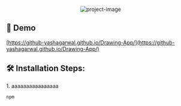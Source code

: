 <p align="center"><img src="https://socialify.git.ci/GitHub-YashAgarwal/Drawing-App/image?description=1&amp;descriptionEditable=Tech%20Stack%20-%20HTML%2C%20CSS%2C%20JavaScript%2C%20Fabric.js%2C%20GSAP%2C%20Tailwind%20CSS&amp;font=Jost&amp;name=1&amp;owner=1&amp;pattern=Circuit%20Board&amp;theme=Auto" alt="project-image"></p>

<h2>🚀 Demo</h2>

[https://github-yashagarwal.github.io/Drawing-App/](https://github-yashagarwal.github.io/Drawing-App/)

<h2>🛠️ Installation Steps:</h2>

<p>1. aaaaaaaaaaaaaaaa</p>

```
npm
```

